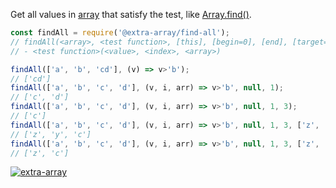 Get all values in [array] that satisfy the test, like [Array.find()].

```javascript
const findAll = require('@extra-array/find-all');
// findAll(<array>, <test function>, [this], [begin=0], [end], [target=[]], [at])
// - <test function>(<value>, <index>, <array>)

findAll(['a', 'b', 'cd'], (v) => v>'b');
// ['cd']
findAll(['a', 'b', 'c', 'd'], (v, i, arr) => v>'b', null, 1);
// ['c', 'd']
findAll(['a', 'b', 'c', 'd'], (v, i, arr) => v>'b', null, 1, 3);
// ['c']
findAll(['a', 'b', 'c', 'd'], (v, i, arr) => v>'b', null, 1, 3, ['z', 'y']);
// ['z', 'y', 'c']
findAll(['a', 'b', 'c', 'd'], (v, i, arr) => v>'b', null, 1, 3, ['z', 'y'], 1);
// ['z', 'c']
```


[![extra-array](https://i.imgur.com/nwyrmkW.jpg)](https://www.npmjs.com/package/extra-array)

[array]: https://developer.mozilla.org/en-US/docs/Web/JavaScript/Guide/Indexed_collections
[Array.find()]: https://developer.mozilla.org/en-US/docs/Web/JavaScript/Reference/Global_Objects/Array/find
